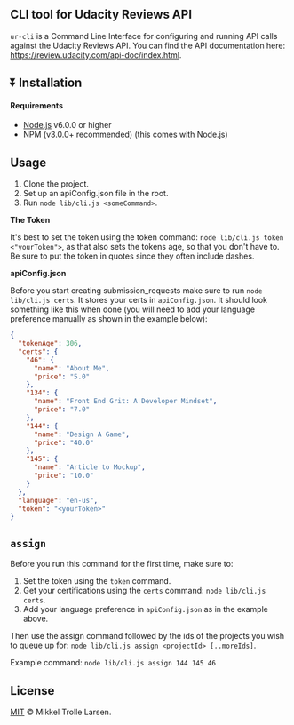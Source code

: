 ## CLI tool for Udacity Reviews API

`ur-cli` is a Command Line Interface for configuring and running API calls against the Udacity Reviews API. You can find the API documentation here: https://review.udacity.com/api-doc/index.html.

## :arrow_double_down: Installation

#### Requirements
- [Node.js](https://nodejs.org/en/download/) v6.0.0 or higher
- NPM (v3.0.0+ recommended) (this comes with Node.js)

## Usage

1. Clone the project.
2. Set up an apiConfig.json file in the root.
3. Run `node lib/cli.js <someCommand>`.

**The Token**

It's best to set the token using the token command: `node lib/cli.js token <"yourToken">`, as that also sets the tokens age, so that you don't have to. Be sure to put the token in quotes since they often include dashes.

**apiConfig.json**

Before you start creating submission_requests make sure to run `node lib/cli.js certs`. It stores your certs in `apiConfig.json`. It should look something like this when done (you will need to add your language preference manually as shown in the example below):

```json
{
  "tokenAge": 306,
  "certs": {
    "46": {
      "name": "About Me",
      "price": "5.0"
    },
    "134": {
      "name": "Front End Grit: A Developer Mindset",
      "price": "7.0"
    },
    "144": {
      "name": "Design A Game",
      "price": "40.0"
    },
    "145": {
      "name": "Article to Mockup",
      "price": "10.0"
    }
  },
  "language": "en-us",
  "token": "<yourToken>"
}
```

## `assign`

Before you run this command for the first time, make sure to:
1. Set the token using the `token` command.
2. Get your certifications using the `certs` command: `node lib/cli.js certs`.
3. Add your language preference in `apiConfig.json` as in the example above.

Then use the assign command followed by the ids of the projects you wish to queue up for: `node lib/cli.js assign <projectId> [..moreIds]`.

Example command: `node lib/cli.js assign 144 145 46`

## License

[MIT](LICENSE) © Mikkel Trolle Larsen.
